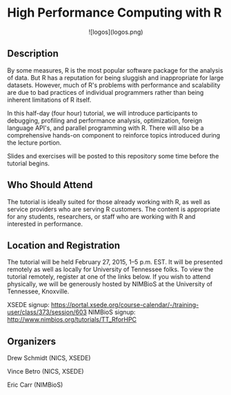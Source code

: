 # High Performance Computing with R

<center>
![logos](logos.png)
</center>

## Description

By some measures, R is the most popular software package for the analysis of
data. But R has a reputation for being sluggish and inappropriate for large
datasets. However, much of R's problems with performance and scalability are
due to bad practices of individual programmers rather than being inherent
limitations of R itself.

In this half-day (four hour) tutorial, we will introduce participants to
debugging, profiling and performance analysis, optimization, foreign language
API's, and parallel programming with R. There will also be a comprehensive
hands-on component to reinforce topics introduced during the lecture portion.

Slides and exercises will be posted to this repository some time
before the tutorial begins.



## Who Should Attend

The tutorial is ideally suited for those already working with R, as well as
service providers who are serving R customers. The content is appropriate for
any students, researchers, or staff who are working with R and interested in
performance. 



## Location and Registration

The tutorial will be held February 27, 2015, 1–5 p.m. EST.  It will be 
presented remotely as well as locally for University of Tennessee folks. To view 
the tutorial remotely, register at one of the links below.  If you wish
to attend physically, we will be generously hosted by NIMBioS at the University
of Tennessee, Knoxville.

XSEDE signup: https://portal.xsede.org/course-calendar/-/training-user/class/373/session/603
NIMBioS signup: http://www.nimbios.org/tutorials/TT_RforHPC



## Organizers

Drew Schmidt (NICS, XSEDE) 

Vince Betro (NICS, XSEDE)

Eric Carr (NIMBioS)

